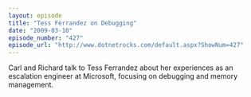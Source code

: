 ```yaml
---
layout: episode
title: "Tess Ferrandez on Debugging"
date: "2009-03-10"
episode_number: "427"
episode_url: "http://www.dotnetrocks.com/default.aspx?ShowNum=427"
---
```


Carl and Richard talk to Tess Ferrandez about her experiences as an escalation engineer at Microsoft, focusing on debugging and memory management.
